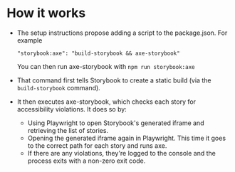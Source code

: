 # How it works

- The setup instructions propose adding a script to the package.json. For example

  ```
  "storybook:axe": "build-storybook && axe-storybook"
  ```

  You can then run axe-storybook with `npm run storybook:axe`
- That command first tells Storybook to create a static build (via the `build-storybook` command).
- It then executes axe-storybook, which checks each story for accessibility violations. It does so by:
  - Using Playwright to open Storybook's generated iframe and retrieving the list of stories.
  - Opening the generated iframe again in Playwright. This time it goes to the correct path for each story and runs axe.
  - If there are any violations, they're logged to the console and the process exits with a non-zero exit code.
